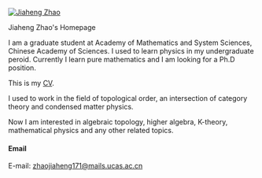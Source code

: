 

[![Jiaheng Zhao](https://img.shields.io/badge/zjh-github-blue?logo=github)](https://github.com/zjh991007)

Jiaheng Zhao's Homepage

I am a graduate student at Academy of Mathematics and System Sciences, Chinese Academy of Sciences. I used to learn physics in my undergraduate peroid. Currently I learn pure mathematics and I am looking for a Ph.D position. 

This is my [CV](https://github.com/zjh991007/zjh991007.github.io/blob/main/CV_new.pdf).

I used to work in the field of topological order, an intersection of category theory and condensed matter physics.

Now I am interested in algebraic topology, higher algebra, K-theory, mathematical physics and any other related topics.

#### Email
E-mail: zhaojiaheng171@mails.ucas.ac.cn


